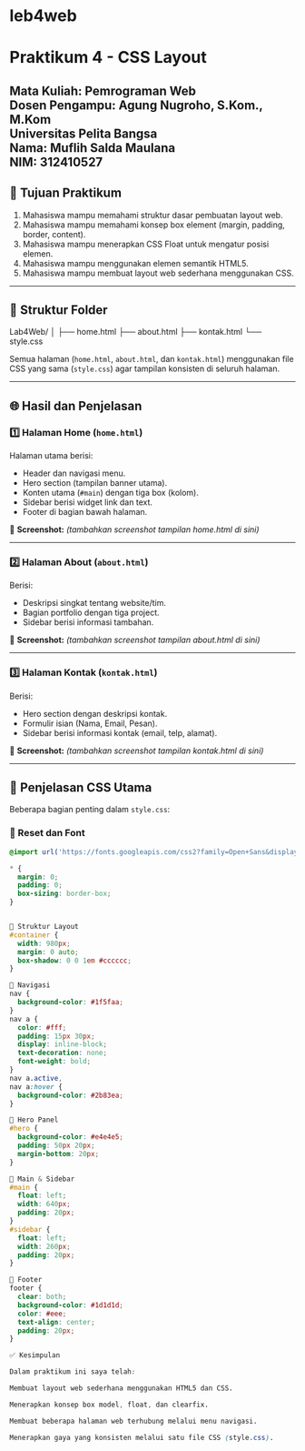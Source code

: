 # leb4web

# Praktikum 4 - CSS Layout

**Mata Kuliah:** Pemrograman Web  
**Dosen Pengampu:** Agung Nugroho, S.Kom., M.Kom  
**Universitas Pelita Bangsa**  
**Nama:** Muflih Salda Maulana  
**NIM:** 312410527
---

## 🧩 Tujuan Praktikum
1. Mahasiswa mampu memahami struktur dasar pembuatan layout web.
2. Mahasiswa mampu memahami konsep box element (margin, padding, border, content).
3. Mahasiswa mampu menerapkan CSS Float untuk mengatur posisi elemen.
4. Mahasiswa mampu menggunakan elemen semantik HTML5.
5. Mahasiswa mampu membuat layout web sederhana menggunakan CSS.

---

## 📁 Struktur Folder
Lab4Web/
│
├── home.html
├── about.html
├── kontak.html
└── style.css


Semua halaman (`home.html`, `about.html`, dan `kontak.html`) menggunakan file CSS yang sama (`style.css`) agar tampilan konsisten di seluruh halaman.

---

## 🌐 Hasil dan Penjelasan

### 1️⃣ **Halaman Home (`home.html`)**
Halaman utama berisi:
- Header dan navigasi menu.
- Hero section (tampilan banner utama).
- Konten utama (`#main`) dengan tiga box (kolom).
- Sidebar berisi widget link dan text.
- Footer di bagian bawah halaman.

📸 **Screenshot:**
_(tambahkan screenshot tampilan home.html di sini)_

---

### 2️⃣ **Halaman About (`about.html`)**
Berisi:
- Deskripsi singkat tentang website/tim.
- Bagian portfolio dengan tiga project.
- Sidebar berisi informasi tambahan.

📸 **Screenshot:**
_(tambahkan screenshot tampilan about.html di sini)_

---

### 3️⃣ **Halaman Kontak (`kontak.html`)**
Berisi:
- Hero section dengan deskripsi kontak.
- Formulir isian (Nama, Email, Pesan).
- Sidebar berisi informasi kontak (email, telp, alamat).

📸 **Screenshot:**
_(tambahkan screenshot tampilan kontak.html di sini)_

---

## 🎨 **Penjelasan CSS Utama**
Beberapa bagian penting dalam `style.css`:

### 🔹 Reset dan Font
```css
@import url('https://fonts.googleapis.com/css2?family=Open+Sans&display=swap');

* {
  margin: 0;
  padding: 0;
  box-sizing: border-box;
}


🔹 Struktur Layout
#container {
  width: 980px;
  margin: 0 auto;
  box-shadow: 0 0 1em #cccccc;
}

🔹 Navigasi
nav {
  background-color: #1f5faa;
}
nav a {
  color: #fff;
  padding: 15px 30px;
  display: inline-block;
  text-decoration: none;
  font-weight: bold;
}
nav a.active,
nav a:hover {
  background-color: #2b83ea;
}

🔹 Hero Panel
#hero {
  background-color: #e4e4e5;
  padding: 50px 20px;
  margin-bottom: 20px;
}

🔹 Main & Sidebar
#main {
  float: left;
  width: 640px;
  padding: 20px;
}
#sidebar {
  float: left;
  width: 260px;
  padding: 20px;
}

🔹 Footer
footer {
  clear: both;
  background-color: #1d1d1d;
  color: #eee;
  text-align: center;
  padding: 20px;
}

✅ Kesimpulan

Dalam praktikum ini saya telah:

Membuat layout web sederhana menggunakan HTML5 dan CSS.

Menerapkan konsep box model, float, dan clearfix.

Membuat beberapa halaman web terhubung melalui menu navigasi.

Menerapkan gaya yang konsisten melalui satu file CSS (style.css).
